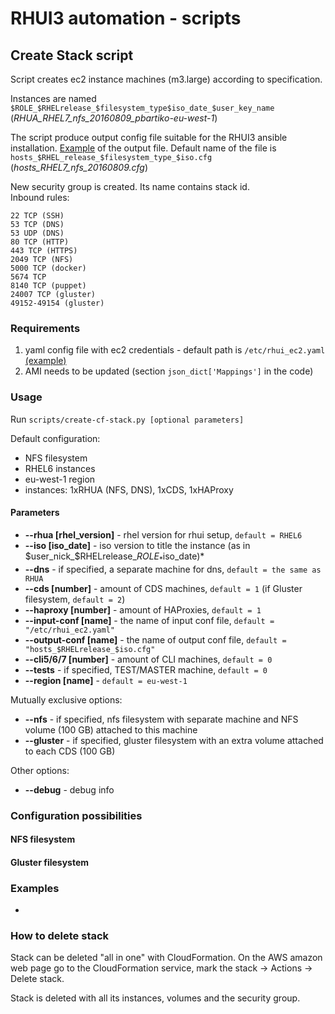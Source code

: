 # RHUI3 automation - scripts

## Create Stack script

Script creates ec2 instance machines (m3.large) according to specification.

Instances are named `$ROLE_$RHELrelease_$filesystem_type$iso_date_$user_key_name` (*RHUA_RHEL7_nfs_20160809_pbartiko-eu-west-1*)

The script produce output config file suitable for the RHUI3 ansible installation. [Example](/examples/) of the output file. Default
name of the file is `hosts_$RHEL_release_$filesystem_type_$iso.cfg` (*hosts_RHEL7_nfs_20160809.cfg*)

New security group is created. Its name contains stack id. <br />
Inbound rules:

  ```
  22 TCP (SSH)
  53 TCP (DNS)
  53 UDP (DNS)
  80 TCP (HTTP)
  443 TCP (HTTPS)
  2049 TCP (NFS)
  5000 TCP (docker)
  5674 TCP
  8140 TCP (puppet)
  24007 TCP (gluster)
  49152-49154 (gluster)
```

### Requirements

1. yaml config file with ec2 credentials - default path is `/etc/rhui_ec2.yaml` [(example)](/examples/)
2. AMI needs to be updated (section `json_dict['Mappings']` in the code)

### Usage

Run `scripts/create-cf-stack.py [optional parameters]`

Default configuration: 
  * NFS filesystem
  * RHEL6 instances
  * eu-west-1 region
  * instances: 1xRHUA (NFS, DNS), 1xCDS, 1xHAProxy

#### Parameters

  * **--rhua [rhel_version]** - rhel version for rhui setup, `default = RHEL6`
  * **--iso [iso_date]** - iso version to title the instance (as in $user_nick_$RHELrelease_$ROLE_*$iso_date)*
  * **--dns** - if specified, a separate machine for dns, `default = the same as RHUA`
  * **--cds [number]** - amount of CDS machines, `default = 1` (if Gluster filesystem, `default = 2`)
  * **--haproxy [number]** - amount of HAProxies, `default = 1`
  * **--input-conf [name]** - the name of input conf file, `default = "/etc/rhui_ec2.yaml"`
  * **--output-conf [name]** - the name of output conf file, `default = "hosts_$RHELrelease_$iso.cfg"`
  * **--cli5/6/7 [number]** - amount of CLI machines, `default = 0`
  * **--tests** - if specified, TEST/MASTER machine, `default = 0`
  * **--region [name]** - `default = eu-west-1`
  
Mutually exclusive options: 

  * **--nfs** - if specified, nfs filesystem with separate machine and NFS volume (100 GB) attached to this machine
  * **--gluster** - if specified, gluster filesystem with an extra volume attached to each CDS (100 GB)
  
Other options:
  * **--debug** - debug info

### Configuration possibilities

#### NFS filesystem



#### Gluster filesystem

### Examples

* 

### How to delete stack

Stack can be deleted "all in one" with CloudFormation. On the AWS amazon web page go to the CloudFormation service, mark the stack -> Actions -> Delete stack.

Stack is deleted with all its instances, volumes and the security group.

